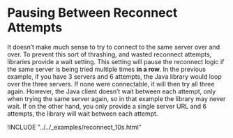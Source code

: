 # Pausing Between Reconnect Attempts

It doesn’t make much sense to try to connect to the same server over and over. To prevent this sort of thrashing, and wasted reconnect attempts, libraries provide a wait setting. This setting will pause the reconnect logic if the same server is being tried multiple times **in a row**. In the previous example, if you have 3 servers and 6 attempts, the Java library would loop over the three servers. If none were connectable, it will then try all three again. However, the Java client doesn’t wait between each attempt, only when trying the same server again, so in that example the library may never wait. If on the other hand, you only provide a single server URL and 6 attempts, the library will wait between each attempt.

!INCLUDE "../../_examples/reconnect_10s.html"
